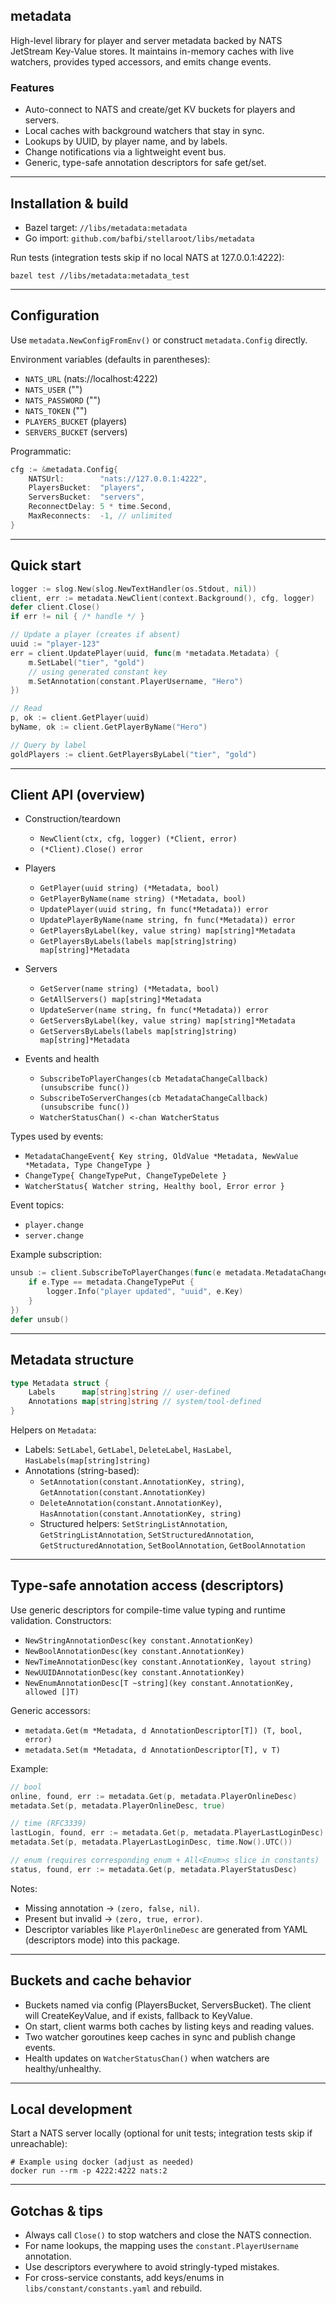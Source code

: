 ## metadata

High-level library for player and server metadata backed by NATS JetStream Key-Value stores. It maintains in-memory caches with live watchers, provides typed accessors, and emits change events.

### Features
- Auto-connect to NATS and create/get KV buckets for players and servers.
- Local caches with background watchers that stay in sync.
- Lookups by UUID, by player name, and by labels.
- Change notifications via a lightweight event bus.
- Generic, type-safe annotation descriptors for safe get/set.

---

## Installation & build
- Bazel target: `//libs/metadata:metadata`
- Go import: `github.com/bafbi/stellaroot/libs/metadata`

Run tests (integration tests skip if no local NATS at 127.0.0.1:4222):
```fish
bazel test //libs/metadata:metadata_test
```

---

## Configuration
Use `metadata.NewConfigFromEnv()` or construct `metadata.Config` directly.

Environment variables (defaults in parentheses):
- `NATS_URL` (nats://localhost:4222)
- `NATS_USER` ("")
- `NATS_PASSWORD` ("")
- `NATS_TOKEN` ("")
- `PLAYERS_BUCKET` (players)
- `SERVERS_BUCKET` (servers)

Programmatic:
```go
cfg := &metadata.Config{
	NATSUrl:        "nats://127.0.0.1:4222",
	PlayersBucket:  "players",
	ServersBucket:  "servers",
	ReconnectDelay: 5 * time.Second,
	MaxReconnects:  -1, // unlimited
}
```

---

## Quick start
```go
logger := slog.New(slog.NewTextHandler(os.Stdout, nil))
client, err := metadata.NewClient(context.Background(), cfg, logger)
defer client.Close()
if err != nil { /* handle */ }

// Update a player (creates if absent)
uuid := "player-123"
err = client.UpdatePlayer(uuid, func(m *metadata.Metadata) {
	m.SetLabel("tier", "gold")
	// using generated constant key
	m.SetAnnotation(constant.PlayerUsername, "Hero")
})

// Read
p, ok := client.GetPlayer(uuid)
byName, ok := client.GetPlayerByName("Hero")

// Query by label
goldPlayers := client.GetPlayersByLabel("tier", "gold")
```

---

## Client API (overview)
- Construction/teardown
	- `NewClient(ctx, cfg, logger) (*Client, error)`
	- `(*Client).Close() error`

- Players
	- `GetPlayer(uuid string) (*Metadata, bool)`
	- `GetPlayerByName(name string) (*Metadata, bool)`
	- `UpdatePlayer(uuid string, fn func(*Metadata)) error`
	- `UpdatePlayerByName(name string, fn func(*Metadata)) error`
	- `GetPlayersByLabel(key, value string) map[string]*Metadata`
	- `GetPlayersByLabels(labels map[string]string) map[string]*Metadata`

- Servers
	- `GetServer(name string) (*Metadata, bool)`
	- `GetAllServers() map[string]*Metadata`
	- `UpdateServer(name string, fn func(*Metadata)) error`
	- `GetServersByLabel(key, value string) map[string]*Metadata`
	- `GetServersByLabels(labels map[string]string) map[string]*Metadata`

- Events and health
	- `SubscribeToPlayerChanges(cb MetadataChangeCallback) (unsubscribe func())`
	- `SubscribeToServerChanges(cb MetadataChangeCallback) (unsubscribe func())`
	- `WatcherStatusChan() <-chan WatcherStatus`

Types used by events:
- `MetadataChangeEvent{ Key string, OldValue *Metadata, NewValue *Metadata, Type ChangeType }`
- `ChangeType{ ChangeTypePut, ChangeTypeDelete }`
- `WatcherStatus{ Watcher string, Healthy bool, Error error }`

Event topics:
- `player.change`
- `server.change`

Example subscription:
```go
unsub := client.SubscribeToPlayerChanges(func(e metadata.MetadataChangeEvent){
	if e.Type == metadata.ChangeTypePut {
		logger.Info("player updated", "uuid", e.Key)
	}
})
defer unsub()
```

---

## Metadata structure
```go
type Metadata struct {
	Labels      map[string]string // user-defined
	Annotations map[string]string // system/tool-defined
}
```

Helpers on `Metadata`:
- Labels: `SetLabel`, `GetLabel`, `DeleteLabel`, `HasLabel`, `HasLabels(map[string]string)`
- Annotations (string-based):
	- `SetAnnotation(constant.AnnotationKey, string)`, `GetAnnotation(constant.AnnotationKey)`
	- `DeleteAnnotation(constant.AnnotationKey)`, `HasAnnotation(constant.AnnotationKey, string)`
	- Structured helpers: `SetStringListAnnotation`, `GetStringListAnnotation`, `SetStructuredAnnotation`, `GetStructuredAnnotation`, `SetBoolAnnotation`, `GetBoolAnnotation`

---

## Type-safe annotation access (descriptors)
Use generic descriptors for compile-time value typing and runtime validation. Constructors:
- `NewStringAnnotationDesc(key constant.AnnotationKey)`
- `NewBoolAnnotationDesc(key constant.AnnotationKey)`
- `NewTimeAnnotationDesc(key constant.AnnotationKey, layout string)`
- `NewUUIDAnnotationDesc(key constant.AnnotationKey)`
- `NewEnumAnnotationDesc[T ~string](key constant.AnnotationKey, allowed []T)`

Generic accessors:
- `metadata.Get(m *Metadata, d AnnotationDescriptor[T]) (T, bool, error)`
- `metadata.Set(m *Metadata, d AnnotationDescriptor[T], v T)`

Example:
```go
// bool
online, found, err := metadata.Get(p, metadata.PlayerOnlineDesc)
metadata.Set(p, metadata.PlayerOnlineDesc, true)

// time (RFC3339)
lastLogin, found, err := metadata.Get(p, metadata.PlayerLastLoginDesc)
metadata.Set(p, metadata.PlayerLastLoginDesc, time.Now().UTC())

// enum (requires corresponding enum + All<Enum>s slice in constants)
status, found, err := metadata.Get(p, metadata.PlayerStatusDesc)
```

Notes:
- Missing annotation -> `(zero, false, nil)`.
- Present but invalid -> `(zero, true, error)`.
- Descriptor variables like `PlayerOnlineDesc` are generated from YAML (descriptors mode) into this package.

---

## Buckets and cache behavior
- Buckets named via config (PlayersBucket, ServersBucket). The client will CreateKeyValue, and if exists, fallback to KeyValue.
- On start, client warms both caches by listing keys and reading values.
- Two watcher goroutines keep caches in sync and publish change events.
- Health updates on `WatcherStatusChan()` when watchers are healthy/unhealthy.

---

## Local development
Start a NATS server locally (optional for unit tests; integration tests skip if unreachable):
```fish
# Example using docker (adjust as needed)
docker run --rm -p 4222:4222 nats:2
```

---

## Gotchas & tips
- Always call `Close()` to stop watchers and close the NATS connection.
- For name lookups, the mapping uses the `constant.PlayerUsername` annotation.
- Use descriptors everywhere to avoid stringly-typed mistakes.
- For cross-service constants, add keys/enums in `libs/constant/constants.yaml` and rebuild.
